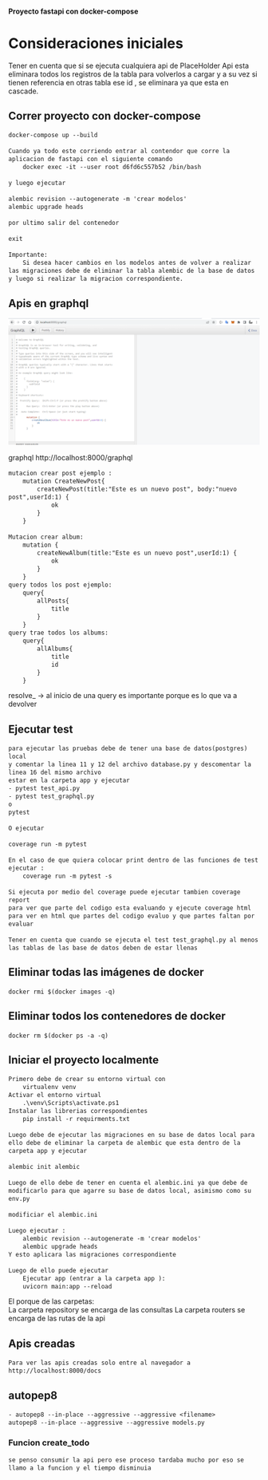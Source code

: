 #### Proyecto fastapi con docker-compose 


# Consideraciones iniciales
Tener en cuenta que si se ejecuta cualquiera api de PlaceHolder Api esta eliminara todos los registros de la tabla para volverlos a cargar
y a su vez si tienen referencia en otras tabla ese id , se eliminara ya que esta en cascade.


## Correr proyecto con docker-compose

    docker-compose up --build

    Cuando ya todo este corriendo entrar al contendor que corre la aplicacion de fastapi con el siguiente comando
        docker exec -it --user root d6fd6c557b52 /bin/bash

    y luego ejecutar

    alembic revision --autogenerate -m 'crear modelos'
    alembic upgrade heads

    por ultimo salir del contenedor

    exit
    
    Importante:
        Si desea hacer cambios en los modelos antes de volver a realizar las migraciones debe de eliminar la tabla alembic de la base de datos y luego si realizar la migracion correspondiente.
        
## Apis en graphql

![](imagenes/apis/graphql.PNG)

graphql
    http://localhost:8000/graphql
    
    mutacion crear post ejemplo :
        mutation CreateNewPost{
            createNewPost(title:"Este es un nuevo post", body:"nuevo post",userId:1) {
                ok
            }
        }
    
    Mutacion crear album:
        mutation {
            createNewAlbum(title:"Este es un nuevo post",userId:1) {
                ok
            }
        }
    query todos los post ejemplo:
        query{
            allPosts{
                title
            }
        }
    query trae todos los albums:           
        query{
            allAlbums{
                title
                id
            }
        }

resolve_ -> al inicio de una query es importante porque es lo que va a devolver

## Ejecutar test 
    para ejecutar las pruebas debe de tener una base de datos(postgres) local
    y comentar la linea 11 y 12 del archivo database.py y descomentar la linea 16 del mismo archivo
    estar en la carpeta app y ejecutar
    - pytest test_api.py
    - pytest test_graphql.py
    o
    pytest

    O ejecutar

    coverage run -m pytest 

    En el caso de que quiera colocar print dentro de las funciones de test ejecutar :
        coverage run -m pytest -s 

    Si ejecuta por medio del coverage puede ejecutar tambien coverage report
    para ver que parte del codigo esta evaluando y ejecute coverage html para ver en html que partes del codigo evaluo y que partes faltan por evaluar

    Tener en cuenta que cuando se ejecuta el test test_graphql.py al menos las tablas de las base de datos deben de estar llenas

## Eliminar todas las imágenes de docker
    docker rmi $(docker images -q)

## Eliminar todos los contenedores de docker
    docker rm $(docker ps -a -q)

## Iniciar el proyecto localmente

    Primero debe de crear su entorno virtual con
        virtualenv venv
    Activar el entorno virtual
        .\venv\Scripts\activate.ps1
    Instalar las librerias correspondientes
        pip install -r requirments.txt
    
    Luego debe de ejecutar las migraciones en su base de datos local para ello debe de eliminar la carpeta de alembic que esta dentro de la carpeta app y ejecutar
    
    alembic init alembic

    Luego de ello debe de tener en cuenta el alembic.ini ya que debe de modificarlo para que agarre su base de datos local, asimismo como su env.py

    modificiar el alembic.ini
    
    Luego ejecutar :
        alembic revision --autogenerate -m 'crear modelos'
        alembic upgrade heads
    Y esto aplicara las migraciones correspondiente

    Luego de ello puede ejecutar 
        Ejecutar app (entrar a la carpeta app ):
        uvicorn main:app --reload
    

El porque de las carpetas:   
    La carpeta repository se encarga de las consultas
    La carpeta routers se encarga de las rutas de la api

## Apis creadas

    Para ver las apis creadas solo entre al navegador a http://localhost:8000/docs


## autopep8
    - autopep8 --in-place --aggressive --aggressive <filename>
    autopep8 --in-place --aggressive --aggressive models.py

### Funcion create_todo 
    se penso consumir la api pero ese proceso tardaba mucho por eso se llamo a la funcion y el tiempo disminuia
